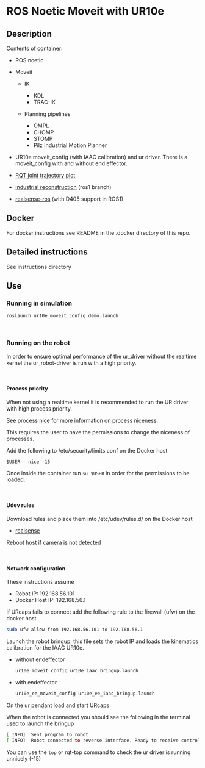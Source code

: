 # ROS Noetic Moveit with UR10e

## Description

Contents of container:

- ROS noetic
- Moveit

  - IK
    - KDL
    - TRAC-IK

  - Planning pipelines
    - OMPL
    - CHOMP
    - STOMP
    - Pilz Industrial Motion Planner

- UR10e moveit_config (with IAAC calibration) and ur driver. There is a moveit_config with and without end effector.
- [RQT joint trajectory plot](https://github.com/tork-a/rqt_joint_trajectory_plot)
- [industrial reconstruction](https://github.com/gavanderhoorn/industrial_reconstruction) (ros1 branch)
- [realsense-ros](https://github.com/rjwb1/realsense-ros) (with D405 support in ROS1)

## Docker

For docker instructions see README in the .docker directory of this repo.

## Detailed instructions

See instructions directory

## Use

### Running in simulation

```shell
roslaunch ur10e_moveit_config demo.launch
```

&nbsp;

### Running on the robot

In order to ensure optimal performance of the ur_driver without the realtime kernel the ur_robot-driver is run with a high priority.

&nbsp;

#### Process priority

When not using a realtime kernel it is recommended to run the UR driver with high process priority.

See process [nice](https://en.wikipedia.org/wiki/Nice_(Unix)) for more information on process niceness.

This requires the user to have the permissions to change the niceness of processes.

Add the following to /etc/security/limits.conf on the Docker host

`$USER - nice -15`

Once inside the container run `su $USER` in order for the permissions to be loaded.

&nbsp;

#### Udev rules

Download rules and place them into /etc/udev/rules.d/ on the Docker host

- [realsense](https://github.com/IntelRealSense/librealsense/blob/master/config/99-realsense-libusb.rules)

Reboot host if camera is not detected

&nbsp;

#### Network configuration

These instructions assume

- Robot IP: 192.168.56.101
- Docker Host IP: 192.168.56.1

If URcaps fails to connect add the following rule to the firewall (ufw) on the docker host.

```bash
sudo ufw allow from 192.168.56.101 to 192.168.56.1
```

Launch the robot bringup, this file sets the robot IP and loads the kinematics calibration for the IAAC UR10e.  

- without endeffector

    ```bash
    ur10e_moveit_config ur10e_iaac_bringup.launch 
    ```

- with endeffector

    ```bash
    ur10e_ee_moveit_config ur10e_ee_iaac_bringup.launch 
    ```

On the ur pendant load and start URcaps

When the robot is connected you should see the following in the terminal used to launch the bringup

```bash
[ INFO]  Sent program to robot
[ INFO]  Robot connected to reverse interface. Ready to receive control commands.
```

You can use the `top` or rqt-top command to check the ur driver is running unnicely (-15)
